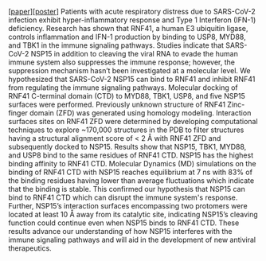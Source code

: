 [[paper]](https://github.com/asviswesh/wakatsuki_stanford/blob/main/AnnikaViswesh_Biophysical_Journal_NSP15_RNF41_Abstract%2BPaper.pdf)[[poster]](https://github.com/asviswesh/wakatsuki_stanford/blob/main/AnnikaViswesh_Stanford_Research_RNF41_SARS-CoV-2_Poster_2020.pdf)
Patients with acute respiratory distress due to SARS-CoV-2 infection exhibit hyper-inflammatory response and Type 1 Interferon (IFN-1) deficiency. Research has shown that RNF41, a human E3 ubiquitin ligase, controls inflammation and IFN-1 production by binding to USP8, MYD88, and TBK1 in the immune signaling pathways. Studies indicate that SARS-CoV-2 NSP15 in addition to cleaving the viral RNA to evade the human immune system also suppresses the immune response; however, the suppression mechanism hasn’t been investigated at a molecular level. We hypothesized that SARS-CoV-2 NSP15 can bind to RNF41 and inhibit RNF41 from regulating the immune signaling pathways. Molecular docking of RNF41 C-terminal domain (CTD) to MYD88, TBK1, USP8, and five NSP15 surfaces were performed. Previously unknown structure of RNF41 Zinc-finger domain (ZFD) was generated using homology modeling. Interaction surfaces sites on RNF41 ZFD were determined by developing computational techniques to explore ~170,000 structures in the PDB to filter structures having a structural alignment score of < 2 Å with RNF41 ZFD and subsequently docked to NSP15. Results show that NSP15, TBK1, MYD88, and USP8 bind to the same residues of RNF41 CTD. NSP15 has the highest binding affinity to RNF41 CTD. Molecular Dynamics (MD) simulations on the binding of RNF41 CTD with NSP15 reaches equilibrium at 7 ns with 83% of the binding residues having lower than average fluctuations which indicate that the binding is stable. This confirmed our hypothesis that NSP15 can bind to RNF41 CTD which can disrupt the immune system's response. Further, NSP15’s interaction surfaces encompassing two protomers were located at least 10 Å away from its catalytic site, indicating NSP15’s cleaving function could continue even when NSP15 binds to RNF41 CTD. These results advance our understanding of how NSP15 interferes with the immune signaling pathways and will aid in the development of new antiviral therapeutics.
